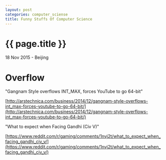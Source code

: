 ```yaml
---
layout: post
categories: computer_sciense
title: Funny Stuffs Of Computer Science
---
```


{{ page.title }}
================

<p class="meta">18 Nov 2015 - Beijing</p>

# Overflow

"Gangnam Style overflows INT_MAX, forces YouTube to go 64-bit"

[http://arstechnica.com/business/2014/12/gangnam-style-overflows-int_max-forces-youtube-to-go-64-bit/](http://arstechnica.com/business/2014/12/gangnam-style-overflows-int_max-forces-youtube-to-go-64-bit/)

"What to expect when Facing Gandhi (Civ V)"

[https://www.reddit.com/r/gaming/comments/1nvj2t/what_to_expect_when_facing_gandhi_civ_v/](https://www.reddit.com/r/gaming/comments/1nvj2t/what_to_expect_when_facing_gandhi_civ_v/)
